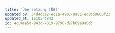 ```yaml
---
title: 'Übersetzung [ÜB]'
updated_by: 34d4dc92-ec1a-4900-9a81-ed8dd8606f23
updated_at: 1610545842
id: 4c04aa5d-943d-4019-9790-d27b69a9a0d5
---
```

